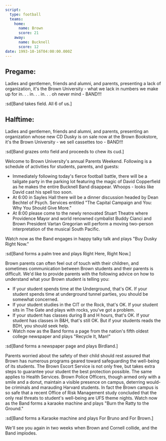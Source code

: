 ```yaml
---
script:
  type: football
  teams:
    home:
      name: Brown
      score: 21
    away:
      name: Bucknell
      score: 12
date: 1993-10-16T04:00:00.000Z
---
```


## Pregame:

Ladies and gentlemen, friends and alumni, and parents, presenting a lack of organization, it's the Brown University - what we lack in numbers we make up for in. . . in. . . in. . . oh never mind - BAND!!!

:sd[Band takes field. All 6 of us.]

## Halftime:

Ladies and gentlemen, friends and alumni, and parents, presenting an organization whose new CD Dusky is on sale now at the Brown Bookstore, it's the Brown University - we sell cassettes too - BAND!!!

:sd[Band grazes onto field and proceeds to chew its cud.]

Welcome to Brown University's annual Parents Weekend. Following is a schedule of activities for students, parents, and guests:

- Immediately following today's fierce football battle, there will be a tailgate party in the parking lot featuring the magic of David Copperfield as he makes the entire Bucknell Band disappear. Whoops - looks like David cast his spell too soon.
- At 6:00 in Sayles Hall there will be a dinner discussion headed by Dean Bechtel of Psych. Services entitled "The Capital Campaign and You: Why You Should Give More."
- At 8:00 please come to the newly renovated Stuart Theatre where Providence Mayor and world renowned cymbalist Buddy Cianci and Brown President Vartan Gregorian will perform a moving two-person interpretation of the musical South Pacific.

Watch now as the Band engages in happy talky talk and plays "Buy Dusky Right Now."

:sd[Band forms a palm tree and plays Right Here, Right Now.]

Brown parents can often feel out of touch with their children, and sometimes communication between Brown students and their parents is difficult. We'd like to provide parents with the following advice on how to understand what your Brown student is telling you:

- If your student spends time at the Underground, that's OK. If your student spends time at underground tunnel parties, you should be somewhat concerned.
- If your student studies in the CIT or the Rock, that's OK. If your student sits in The Gate and plays with rocks, you've got a problem.
- If your student has classes during B and H hours, that's OK. If your student has classes in B&H, that's still OK. But if your students reads the BDH, you should seek help.
- Watch now as the Band forms a page from the nation's fifth oldest college newspaper and plays "Recycle It, Man!"

:sd[Band forms a newspaper page and plays Birdland.]

Parents worried about the safety of their child should rest assured that Brown has numerous programs geared toward safeguarding the well-being of its students. The Brown Escort Service is not only free, but takes extra steps to guarantee your student the best protection possible. The same applies to Health Services. Brown Police Officers, though armed only with a smile and a donut, maintain a visible presence on campus, deterring would-be criminals and marauding Harvard students. In fact the Brown campus is so safe that a recent Office of Risk Management study concluded that the only real threats to student's well-being are UFS theme nights. Watch now as the Band forms a karaoke machine and plays "Burn the Ratty to the Ground."

:sd[Band forms a Karaoke machine and plays For Bruno and For Brown.]

We'll see you again in two weeks when Brown and Cornell collide, and the Band implodes.
